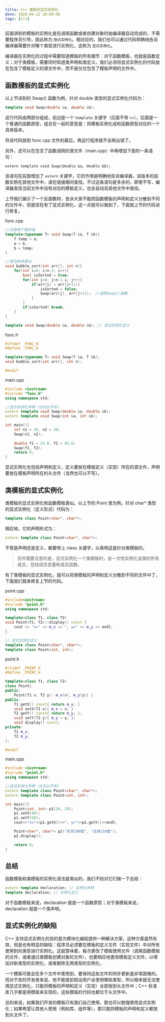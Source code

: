 ```yaml
---
title: C++ 模板的显式实例化
date: 2020-04-22 20:09:00
tags: [C++]
---
```


前面讲到的模板的实例化是在调用函数或者创建对象时由编译器自动完成的，不需要程序员引导，因此称为 `隐式实例化`。相对应的，我们也可以通过代码明确地告诉编译器需要针对哪个类型进行实例化，这称为 `显式实例化`。

编译器在实例化的过程中需要知道模板的所有细节：对于函数模板，也就是函数定义；对于类模板，需要同时知道类声明和类定义。我们必须将显式实例化的代码放在包含了模板定义的源文件中，而不是仅仅包含了模板声明的文件中。


## 函数模板的显式实例化

以上节讲到的 Swap() 函数为例，针对 double 类型的显式实例化代码为：

```C++
template void Swap(double &a, double &b);
```

这行代码由两部分组成，前边是一个 `template` 关键字（后面不带 `<>`），后面是一个普通的函数原型，组合在一起的意思是：将模板实例化成和函数原型对应的一个具体版本。

将该代码放到 func.cpp 文件的最后，再运行程序就不会再出错了。

另外，还可以在包含了函数调用的源文件（main.cpp）中再增加下面的一条语句：

```
extern template void Swap(double &a, double &b);
```

该语句在前面增加了 `extern` 关键字，它的作用是明确地告诉编译器，该版本的函数实例在其他文件中，请在链接期间查找。不过这条语句是多余的，即使不写，编译器发现当前文件中没有对应的模板定义，也会自动去其他文件中查找。

上节我们展示了一个反面教材，告诉大家不能把函数模板的声明和定义分散到不同的文件中，但是现在有了显式实例化，这一点就可以做到了，下面就上节的代码进行修复。

func.cpp

```C++
//交换两个数的值
template<typename T> void Swap(T &a, T &b){
    T temp = a;
    a = b;
    b = temp;
}

//冒泡排序算法
void bubble_sort(int arr[], int n){
    for(int i=0; i<n-1; i++){
        bool isSorted = true;
        for(int j=0; j<n-1-i; j++){
            if(arr[j] > arr[j+1]){
                isSorted = false;
                Swap(arr[j], arr[j+1]);  //调用Swap()函数
            }
        }
        if(isSorted) break;
    }
}

template void Swap(double &a, double &b); // 显式实例化定义
```

func.h

```C++
#ifndef _FUNC_H
#define _FUNC_H

template<typename T> void Swap(T &a, T &b);
void bubble_sort(int arr[], int n);

#endif
```

main.cpp

```C++
#include <iostream>
#include "func.h"
using namespace std;

//显示实例化声明（也可以不写）
extern template void Swap(double &a, double &b);
extern template void Swap(int &a, int &b);

int main(){
    int n1 = 10, n2 = 20;
    Swap(n1, n2);
  
    double f1 = 23.8, f2 = 92.6;
    Swap(f1, f2);
    return 0;
}
```

显式实例化也包括声明和定义，定义要放在模板定义（实现）所在的源文件，声明要放在模板声明所在的头文件（当然也可以不写）。


## 类模板的显式实例化

类模板的显式实例化和函数模板类似。以上节的 Point 类为例，针对 char* 类型的显式实例化（定义形式）代码为：

```C++
template class Point<char*, char*>;
```

相应地，它的声明形式为：

```C++
extern template class Point<char*, char*>;
```

不管是声明还是定义，都要带上 class 关键字，以表明这是针对类模板的。

> 另外需要注意的是，显式实例化一个类模板时，会一次性实例化该类的所有成员，包括成员变量和成员函数。

有了类模板的显式实例化，就可以将类模板的声明和定义分散到不同的文件中了，下面我们就来修复上节的代码。

point.cpp

```C++
#include<iostream>
#include "point.h"
using namespace std;

template<class T1, class T2>
void Point<T1, T2>::display() const {
    cout << "x=" << m_x << ", y=" << m_y << endl;
}

// 显式实例化定义
template class Point<char*, char*>;
template class Point<int, int>;
```

point.h

```C++
#ifndef _POINT_H
#define _POINT_H

template<class T1, class T2>
class Point{
public:
    Point(T1 x, T2 y): m_x(x), m_y(y){ }
public:
    T1 getX() const{ return m_x; }
    void setX(T1 x){ m_x = x; }
    T2 getY() const{ return m_y; };
    void setY(T2 y){ m_y = y; };
    void display() const;
private:
    T1 m_x;
    T2 m_y;
};

#endif
```

main.cpp

```C++
#include <iostream>
#include "point.h"
using namespace std;

//显式实例化声明（也可以不写）
extern template class Point<char*, char*>;
extern template class Point<int, int>;

int main(){
    Point<int, int> p1(10, 20);
    p1.setX(40);
    p1.setY(50);
    cout<<"x="<<p1.getX()<<", y="<<p1.getY()<<endl;

    Point<char*, char*> p2("东京180度", "北纬210度");
    p2.display();

    return 0;
}
```


## 总结

函数模板和类模板的实例化语法是类似的，我们不妨对它们做一下总结：

```C++
extern template declaration; // 实例化声明
template declaration; // 实例化定义
```

对于函数模板来说，declaration 就是一个函数原型；对于类模板来说，declaration 就是一个类声明。


## 显式实例化的缺陷

C++ 支持显式实例化的目的是为模块化编程提供一种解决方案，这种方案虽然有效，但是也有明显的缺陷：程序员必须要在模板的定义文件（实现文件）中对所有使用到的类型进行实例化。这就意味着，每次更改了模板使用文件（调用函数模板的文件，或者通过类模板创建对象的文件），也要相应地更改模板定义文件，以增加对新类型的实例化，或者删除无用类型的实例化。

一个模板可能会在多个文件中使用到，要保持这些文件的同步更新是非常困难的。而对于库的开发者来说，他不能提前假设用户会使用哪些类型，所以根本就无法使用显式实例化，只能将模板的声明和定义（实现）全部放到头文件中；C++ 标准库几乎都是用模板来实现的，这些模板的代码也都位于头文件中。

总的来说，如果我们开发的模板只有我们自己使用，那也可以勉强使用显式实例化；如果希望让其他人使用（例如库、组件等），那只能将模板的声明和定义都放到头文件了。


